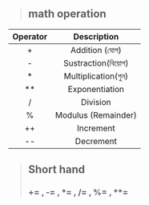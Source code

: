 > ## math operation

| Operator | Description | 
| :---: |  :---: |
| +| Addition (যোগ) |
| - | Sustraction(বিয়োগ) |
| *| Multiplication(গুন) |
| ** | Exponentiation |
| /| Division |
| % | 	Modulus (Remainder) |
| ++|	Increment |
| --| 	Decrement|

> ## Short hand
> ### += , -= , *= , /= , %= , **=



